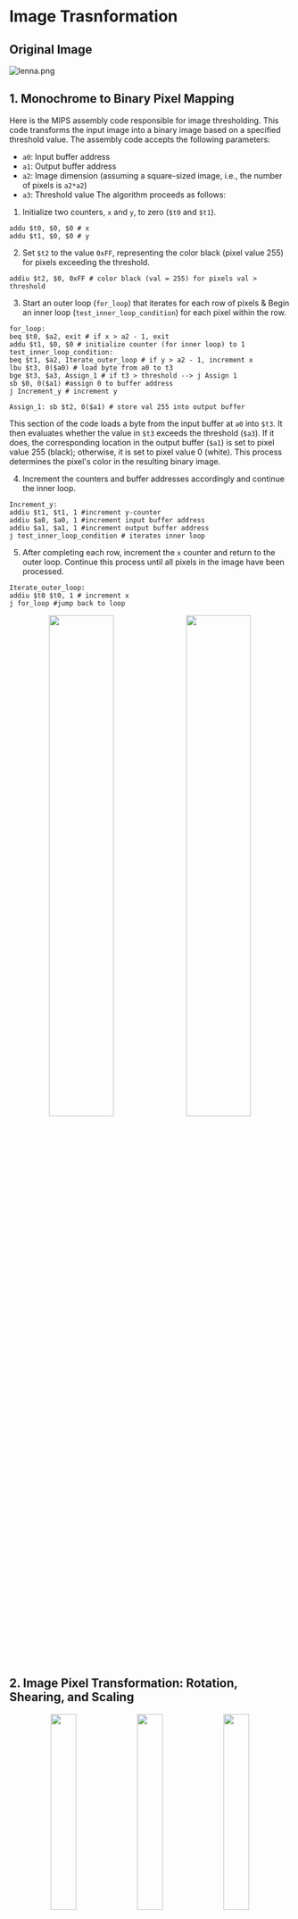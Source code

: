 # Image Trasnformation

## Original Image
![lenna.png](https://github.com/ayuyamo/Projects/blob/068a73847087c556dbca571a0b74bfda5fd3f3ea/MIPS/images/lenna.png)
## 1. Monochrome to Binary Pixel Mapping
Here is the MIPS assembly code responsible for image thresholding. This code transforms the input image into a binary image based on a specified threshold value. The assembly code accepts the following parameters:

- `a0`: Input buffer address
- `a1`: Output buffer address
- `a2`: Image dimension (assuming a square-sized image, i.e., the number of pixels is `a2*a2`)
- `a3`: Threshold value
The algorithm proceeds as follows:

1. Initialize two counters, `x` and `y`, to zero (`$t0` and `$t1`).
```
addu $t0, $0, $0 # x
addu $t1, $0, $0 # y
```
2. Set `$t2` to the value `0xFF`, representing the color black (pixel value 255) for pixels exceeding the threshold.
```
addiu $t2, $0, 0xFF # color black (val = 255) for pixels val > threshold
```
3. Start an outer loop (`for_loop`) that iterates for each row of pixels &
   Begin an inner loop (`test_inner_loop_condition`) for each pixel within the row.
```
for_loop:
beq $t0, $a2, exit # if x > a2 - 1, exit
addu $t1, $0, $0 # initialize counter (for inner loop) to 1
test_inner_loop_condition:
beq $t1, $a2, Iterate_outer_loop # if y > a2 - 1, increment x
lbu $t3, 0($a0) # load byte from a0 to t3
bge $t3, $a3, Assign_1 # if t3 > threshold --> j Assign 1
sb $0, 0($a1) #assign 0 to buffer address
j Increment_y # increment y

Assign_1: sb $t2, 0($a1) # store val 255 into output buffer
```
This section of the code loads a byte from the input buffer at `a0` into `$t3`. It then evaluates whether the value in `$t3` exceeds the threshold (`$a3`). If it does, the corresponding location in the output buffer (`$a1`) is set to pixel value 255 (black); otherwise, it is set to pixel value 0 (white). This process determines the pixel's color in the resulting binary image.

4. Increment the counters and buffer addresses accordingly and continue the inner loop.
```
Increment_y:
addiu $t1, $t1, 1 #increment y-counter
addiu $a0, $a0, 1 #increment input buffer address
addiu $a1, $a1, 1 #increment output buffer address
j test_inner_loop_condition # iterates inner loop
```
5. After completing each row, increment the `x` counter and return to the outer loop.
   Continue this process until all pixels in the image have been processed.
```
Iterate_outer_loop:
addiu $t0 $t0, 1 # increment x
j for_loop #jump back to loop
```
<div align="center">
  <img src="https://github.com/ayuyamo/Projects/blob/068a73847087c556dbca571a0b74bfda5fd3f3ea/MIPS/images/lenna.png" width="48%">
  <img src="https://github.com/ayuyamo/Projects/blob/61a3e80eb8b9da2db11573c8ef3ccbe7689bdc71/MIPS/images/lenna-thresh.png" width="48%">
</div>

## 2. Image Pixel Transformation: Rotation, Shearing, and Scaling
<div align="center">
  <img src="https://github.com/ayuyamo/Projects/blob/5321f52cc9af2f61f05c65e0ee9c2e897a55c61e/MIPS/images/lenna-rotation.png" width="30%">
  <img src="https://github.com/ayuyamo/Projects/blob/5321f52cc9af2f61f05c65e0ee9c2e897a55c61e/MIPS/images/lenna-shear.png" width="30%">
  <img src="https://github.com/ayuyamo/Projects/blob/5321f52cc9af2f61f05c65e0ee9c2e897a55c61e/MIPS/images/lenna-scale.png" width="30%">
</div>
This section contains MIPS assembly code responsible for transforming the original image pixels through rotation, shearing, and scaling. The code accepts the following parameters:

- `a0`: Input buffer address
- `a1`: Output buffer address
- `a2`: Transformation matrix address
- `a3`: Image dimension (assuming a square-sized image, i.e., the number of pixels is `a3*a3`)

Here is how the algorithm works:
1. Initialize two counters, `x` and `y`, to zero (`$t0` and `$t1`).
```
addu $t0, $0, $0 # t0 = x = 0 = row
addu $t1, $0, $0 # t1 = y = 0 = column
```
2. Start an outer loop (`Outer_loop`) that iterates for each row of pixels in the image &
   Begin an inner loop (`Inner_loop`) for each pixel within the row &
```
Outer_loop: beq $t0, $a3, Done # if x > a3 - 1, exit program
addu $t1, $0, $0 # initialize y = 0
Inner_loop: beq $t1, $a3, Increment_x
# Load elements (`M00`, `M01`, `M02`, `M10`, `M11`, `M12`) from the transformation matrix.
lw $t2, 0($a2) # load M00
lw $t3, 4($a2) # load M01
lw $t4, 8($a2) # load M02

# Calculate the new pixel coordinates, `x0` and `y0`, based on the transformation.
mul $t2, $t1, $t2 # t2 = y*M00
mul $t3, $t0, $t3 # t3 = x*M01
addu $t3, $t3, $t2 # t3 =  y*M00 + x*M01
addu $t5, $t3, $t4 # t5 = x0 = y*M00 + x*M01 + M02

lw $t2, 12($a2) # load M10
lw $t3, 16($a2) # load M11
lw $t4, 20($a2) # load M12

mul $t2, $t1, $t2 # t2 = y*M10
mul $t3, $t0, $t3 # t3 = x*M11
addu $t3, $t3, $t2 # t3 =  y*M10 + x*M11
addu $t6, $t3, $t4 # t6 = y0 = y*M10 + x*M11 + M12

# Check if the calculated coordinates exceed the image dimension (`a3`). If they do, set the pixel value to 0 (white); otherwise, retrieve the pixel value.
check_x0: bge $t5, $a3, zero_value # if x0 >= a3, jump to zero_value
check_y0: bge $t6, $a3, zero_value # if y0 >= a3, jump to zero_value
mul $t6, $t6, $a3 # $t6 = y0*a3
addu $t6, $t5, $t6 #$t6 = offset = y0*a3 + x0
addu $t6, $a0, $t6 # t6 = element address = a0 + offset
lbu $t2, 0($t6) # load affine transformation pixel value from element address
sb $t2, 0($a1) # store element in output buffer
j Increment_counter_y
zero_value: sb $0, 0($a1) # store 0 into output buffer
```
3. Increment the counters and buffer addresses accordingly and continue the inner loop.
```
Increment_counter_y:
    addiu $t1, $t1, 1 # increment inner loop counter (y++)
    addiu $a1, $a1, 1 # increment output buffer address
    j Inner_loop # iterate inner loop
```
4. After completing each row, increment the `x` counter and return to the outer loop.
```
Increment_x:
addiu $t0, $t0, 1 # increment outer loop counter (x++)
j Outer_loop # iterate outer loop
Done:
```

## 3. Image Pixel Encryption with Caesar Cipher
- Encrypting image pixels using Caeser cipher cryptography

 ![text-crypt.png](https://github.com/ayuyamo/Projects/blob/5321f52cc9af2f61f05c65e0ee9c2e897a55c61e/MIPS/images/text-crypt.png)
